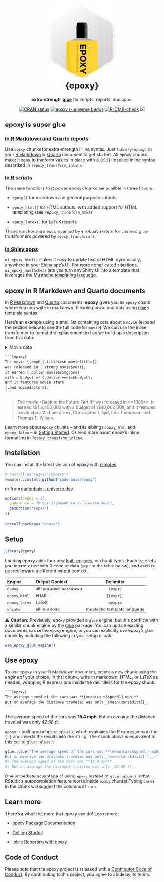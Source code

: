 
<!-- README.md is generated from README.Rmd. Please edit that file -->
<h1 align="center">
<a href='http://pkg.garrickadenbuie.com/epoxy/'><img src='man/figures/logo.png' align="center" height="250" alt="epoxy logo" /></a><br/>
{epoxy}
</h1>
<p align="center">
<b>extra-strength <a href="https://glue.tidyverse.org">glue</a></b> for
scripts, reports, and apps.
</p>
<p align="center">
<!-- badges: start -->
<a href="https://CRAN.R-project.org/package=epoxy"><img src="https://www.r-pkg.org/badges/version/epoxy" alt="CRAN status" /></a>
<a href="https://gadenbuie.r-universe.dev"><img src="https://gadenbuie.r-universe.dev/badges/epoxy" alt="epoxy r-universe badge" /></a>
<a href="https://github.com/gadenbuie/epoxy/actions"><img src="https://github.com/gadenbuie/epoxy/workflows/R-CMD-check/badge.svg" alt="R-CMD-check" /></a>
<a href="https://github.com/gadenbuie/epoxy/blob/main/LICENSE.md" alt="MIT Licensed."><img src="https://img.shields.io/badge/License-MIT-blue.svg" /></a>
<!-- badges: end -->
</p>

## epoxy is super glue

### [In R Markdown and Quarto reports](https://pkg.garrickadenbuie.com/epoxy/articles/epoxy-report.html)

Use `epoxy` chunks for extra-strength inline syntax. Just
`library(epoxy)` in your [R Markdown](https://rmarkdown.rstudio.com) or
[Quarto](https://quarto.org) document to get started. All epoxy chunks
make it easy to tranform values in place with a `{cli}`-inspired inline
syntax described in `?epoxy_transform_inline`.

### [In R scripts](https://pkg.garrickadenbuie.com/epoxy/articles/epoxy-script.html)

The same functions that power epoxy chunks are availble in three
flavors:

- `epoxy()` for markdown and general purpose outputs

- `epoxy_html()` for HTML outputs, with added support for HTML
  templating (see `?epoxy_transform_html`)

- `epoxy_latex()` for LaTeX reports

These functions are accompanied by a robust system for chained
glue-transformers powered by `epoxy_transform()`.

### [In Shiny apps](https://pkg.garrickadenbuie.com/epoxy/articles/epoxy-shiny.html)

`ui_epoxy_html()` makes it easy to update text or HTML dynamically,
anywhere in your [Shiny](https://shiny.posit.co/) app’s UI. For more
complicated situations, `ui_epoxy_mustache()` lets you turn any Shiny UI
into a template that leverages the [Mustache templating
language](https://mustache.github.io).

## epoxy in R Markdown and Quarto documents

In [R Markdown](https://rmarkdown.rstudio.com) and
[Quarto](https://quarto.org) documents, **epoxy** gives you an `epoxy`
chunk where you can write in markdown, blending prose and data using
[glue](https://glue.tidyverse.org)’s template syntax.

Here’s an example using a small list containing data about a `movie`
(expand the section below to see the full code for `movie`). We can use
the inline transformer to format the replacement text as we build up a
description from this data.

<details>
<summary>
Movie data
</summary>

``` r
movie <- list(
  year = 1989,
  title = "Back to the Future Part II",
  budget = 4e+07,
  domgross = 118450002,
  imdb_rating = 7.8,
  actors = c(
    "Michael J. Fox",
    "Christopher Lloyd",
    "Lea Thompson",
    "Thomas F. Wilson"
  ),
  runtime = 108L
)
```

</details>

```` default
```{epoxy}
The movie {.emph {.titlecase movie$title}}
was released in {.strong movie$year}.
It earned {.dollar movie$domgross}
with a budget of {.dollar movie$budget},
and it features movie stars
{.and movie$actors}.
```
````

<blockquote>
The movie *Back to the Future Part II* was released in **1989**. It
earned \$118,450,002 with a budget of \$40,000,000, and it features
movie stars Michael J. Fox, Christopher Lloyd, Lea Thompson and Thomas
F. Wilson.
</blockquote>

Learn more about `epoxy` chunks – and its siblings `epoxy_html` and
`epoxy_latex` – in [Getting
Started](https://pkg.garrickadenbuie.com/epoxy//articles/epoxy.html). Or
read more about epoxy’s inline formatting in `?epoxy_transform_inline`.

## Installation

You can install the latest version of epoxy with
[remotes](https://remotes.r-lib.org)

``` r
# install.packages("remotes")
remotes::install_github("gadenbuie/epoxy")
```

or from [gadenbuie.r-universe.dev](https://gadenbuie.r-universe.dev).

``` r
options(repos = c(
  gadenbuie = "https://gadenbuie.r-universe.dev/",
  getOption("repos")
))

install.packages("epoxy")
```

## Setup

``` r
library(epoxy)
```

Loading epoxy adds four new [knitr
engines](https://bookdown.org/yihui/rmarkdown/language-engines.html), or
chunk types. Each type lets you intermix text with R code or data
(`expr` in the table below), and each is geared toward a different
output context.

| Engine        | Output Context       |                         Delimiter                         |
|:--------------|:---------------------|:---------------------------------------------------------:|
| `epoxy`       | all-purpose markdown |                         `{expr}`                          |
| `epoxy_html`  | HTML                 |                        `{{expr}}`                         |
| `epoxy_latex` | LaTeX                |                         `<expr>`                          |
| `whisker`     | all-purpose          | [mustache template language](https://mustache.github.io/) |

⚠️ **Caution:** Previously, epoxy provided a `glue` engine, but this
conflicts with a similar chunk engine by the
[glue](https://glue.tidyverse.org) package. You can update existing
documents to use the `epoxy` engine, or you can explicitly use epoxy’s
`glue` chunk by including the following in your setup chunk.

``` r
use_epoxy_glue_engine()
```

## Use epoxy

To use epoxy in your R Markdown document, create a new chunk using the
engine of your choice. In that chunk, write in markdown, HTML, or LaTeX
as needed, wrapping R expressions inside the delimiters for the epoxy
chunk.

```` default
```{epoxy}
The average speed of the cars was **{mean(cars$speed)} mph.**
But on average the distance traveled was only _{mean(cars$dist)}_.
```
````

The average speed of the cars was **15.4 mph**. But on average the
distance traveled was only *42.98 ft*.

`epoxy` is built around `glue::glue()`, which evaluates the R
expressions in the `{ }` and inserts the results into the string. The
chunk above is equivalent to this call to `glue::glue()`:

``` r
glue::glue("The average speed of the cars was **{mean(cars$speed)} mph**.
But on average the distance traveled was only _{mean(cars$dist)} ft_.")
#> The average speed of the cars was **15.4 mph**.
#> But on average the distance traveled was only _42.98 ft_.
```

One immediate advantage of using `epoxy` instead of `glue::glue()` is
that RStudio’s autocompletion feature works inside `epoxy` chunks!
Typing `cars$` in the chunk will suggest the columns of `cars`.

## Learn more

There’s a whole lot more that epoxy can do! Learn more:

- [epoxy Package Documentation](https://pkg.garrickadenbuie.com/epoxy/)

- [Getting
  Started](https://pkg.garrickadenbuie.com/epoxy//articles/epoxy.html)

- [Inline Reporting with
  epoxy](https://pkg.garrickadenbuie.com/epoxy//articles/inline-reporting.html)

## Code of Conduct

Please note that the epoxy project is released with a [Contributor Code
of Conduct](http://pkg.garrickadenbuie.com/epoxy/CODE_OF_CONDUCT.html).
By contributing to this project, you agree to abide by its terms.
